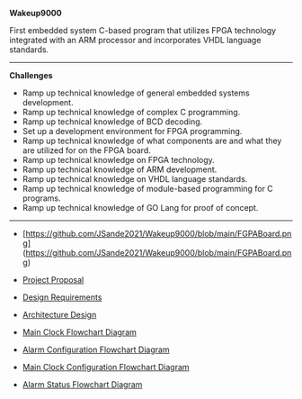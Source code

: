 **Wakeup9000**

First embedded system C-based program that utilizes FPGA technology integrated with an ARM processor and incorporates VHDL language standards.
<hr>

**Challenges**

- Ramp up technical knowledge of general embedded systems development.
- Ramp up technical knowledge of complex C programming.
- Ramp up technical knowledge of BCD decoding.
- Set up a development environment for FPGA programming.
- Ramp up technical knowledge of what components are and what they are utilized for on the FPGA board.
- Ramp up technical knowledge on FPGA technology.
- Ramp up technical knowledge of ARM development.
- Ramp up technical knowledge on VHDL language standards.
- Ramp up technical knowledge of module-based programming for C programs.
- Ramp up technical knowledge of GO Lang for proof of concept.
<hr>

* [https://github.com/JSande2021/Wakeup9000/blob/main/FGPABoard.png] (https://github.com/JSande2021/Wakeup9000/blob/main/FGPABoard.png)

* [Project Proposal](https://github.com/JSande2021/Wakeup9000/blob/main/ProjectProposal.pdf)

* [Design Requirements](https://github.com/JSande2021/Wakeup9000/blob/main/DesignRequirements.pdf)

* [Architecture Design](https://github.com/JSande2021/Wakeup9000/blob/main/ArchitectureDesign.pdf)

* [Main Clock Flowchart Diagram](https://github.com/JSande2021/Wakeup9000/blob/main/MainClockFlowchart.png)

* [Alarm Configuration Flowchart Diagram](https://github.com/JSande2021/Wakeup9000/blob/main/alarmconfigflowchart.png)

* [Main Clock Configuration Flowchart Diagram](https://github.com/JSande2021/Wakeup9000/blob/main/checkconfigflowchart.png)

* [Alarm Status Flowchart Diagram](https://github.com/JSande2021/Wakeup9000/blob/main/checkalarmstatusflowchart.png)

